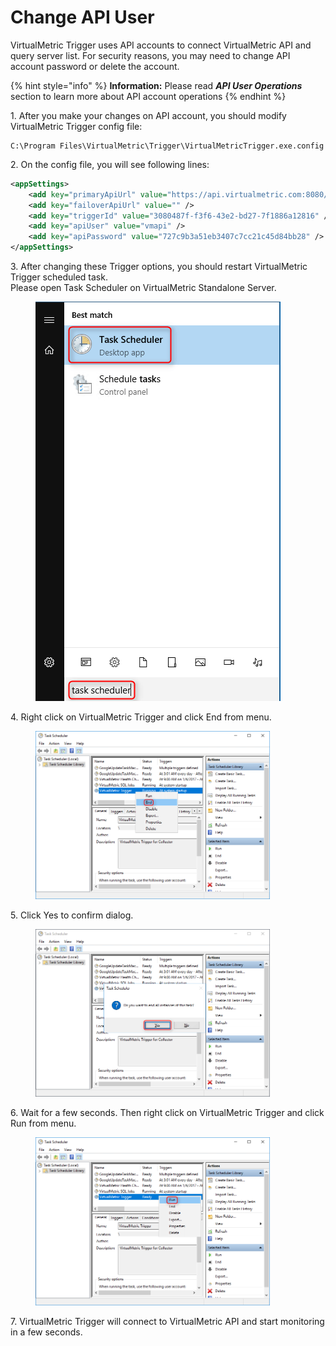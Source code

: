 # Change API User

VirtualMetric Trigger uses API accounts to connect VirtualMetric API and query server list. For security reasons, you may need to change API account password or delete the account.

{% hint style="info" %}
**Information:** Please read _**API User Operations**_ section to learn more about API account operations
{% endhint %}

1\.      After you make your changes on API account, you should modify VirtualMetric Trigger config file:

```
C:\Program Files\VirtualMetric\Trigger\VirtualMetricTrigger.exe.config
```

2\.      On the config file, you will see following lines:

```xml
<appSettings>
	<add key="primaryApiUrl" value="https://api.virtualmetric.com:8080/API/"/>
	<add key="failoverApiUrl" value="" />
	<add key="triggerId" value="3080487f-f3f6-43e2-bd27-7f1886a12816" />
	<add key="apiUser" value="vmapi" />	
	<add key="apiPassword" value="727c9b3a51eb3407c7cc21c45d84bb28" />
</appSettings>
```

3\.      After changing these Trigger options, you should restart VirtualMetric Trigger scheduled task.\
Please open Task Scheduler on VirtualMetric Standalone Server.

<div align="left">

<figure><img src="../../../.gitbook/assets/image (427).png" alt=""><figcaption></figcaption></figure>

</div>

4\.      Right click on VirtualMetric Trigger and click End from menu.

<div align="left">

<figure><img src="../../../.gitbook/assets/image (428).png" alt="" width="375"><figcaption></figcaption></figure>

</div>

5\.      Click Yes to confirm dialog.

<div align="left">

<figure><img src="../../../.gitbook/assets/image (430).png" alt="" width="375"><figcaption></figcaption></figure>

</div>

6\.      Wait for a few seconds. Then right click on VirtualMetric Trigger and click Run from menu.

<div align="left">

<figure><img src="../../../.gitbook/assets/image (433).png" alt="" width="375"><figcaption></figcaption></figure>

</div>

7\.      VirtualMetric Trigger will connect to VirtualMetric API and start monitoring in a few seconds.

